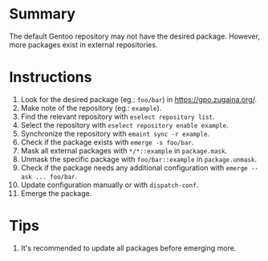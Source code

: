 # Summary

The default Gentoo repository may not have the desired package. However, more packages exist in external repositories.

# Instructions

1. Look for the desired package (eg.: `foo/bar`) in https://gpo.zugaina.org/.
2. Make note of the repository (eg.: `example`).
3. Find the relevant repository with `eselect repository list`.
4. Select the repository with `eselect repository enable example`.
5. Synchronize the repository with `emaint sync -r example`.
6. Check if the package exists with `emerge -s foo/bar`.
7. Mask all external packages with `*/*::example` in `package.mask`.
8. Unmask the specific package with `foo/bar::example` in `package.unmask`.
9. Check if the package needs any additional configuration with `emerge --ask ... foo/bar`.
10. Update configuration manually or with `dispatch-conf`.
11. Emerge the package.

# Tips

1. It's recommended to update all packages before emerging more.
